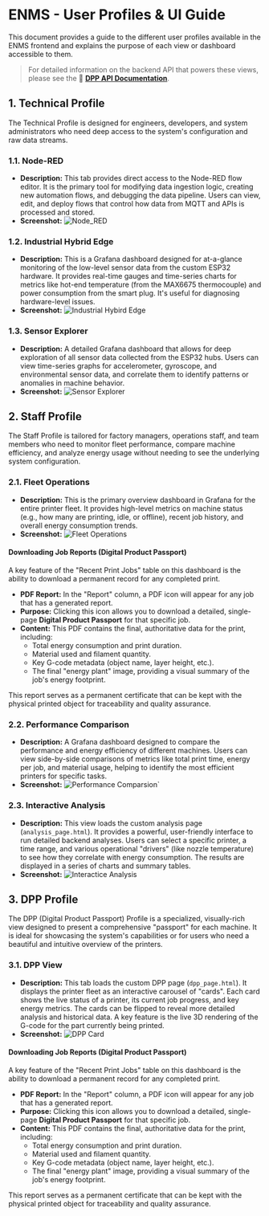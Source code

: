# ENMS - User Profiles & UI Guide

This document provides a guide to the different user profiles available in the ENMS frontend and explains the purpose of each view or dashboard accessible to them.

> For detailed information on the backend API that powers these views, please see the 📖 [**DPP API Documentation**](./DPP_API_Documentation.md).

## 1. Technical Profile

The Technical Profile is designed for engineers, developers, and system administrators who need deep access to the system's configuration and raw data streams.

### 1.1. Node-RED

*   **Description:** This tab provides direct access to the Node-RED flow editor. It is the primary tool for modifying data ingestion logic, creating new automation flows, and debugging the data pipeline. Users can view, edit, and deploy flows that control how data from MQTT and APIs is processed and stored.
*   **Screenshot:**
    ![Node_RED](docs/node-red.png)

### 1.2. Industrial Hybrid Edge

*   **Description:** This is a Grafana dashboard designed for at-a-glance monitoring of the low-level sensor data from the custom ESP32 hardware. It provides real-time gauges and time-series charts for metrics like hot-end temperature (from the MAX6675 thermocouple) and power consumption from the smart plug. It's useful for diagnosing hardware-level issues.
*   **Screenshot:**
    ![Industrial Hybird Edge](docs/Industrial%20Hybird%20Edge.png)

### 1.3. Sensor Explorer

*   **Description:** A detailed Grafana dashboard that allows for deep exploration of all sensor data collected from the ESP32 hubs. Users can view time-series graphs for accelerometer, gyroscope, and environmental sensor data, and correlate them to identify patterns or anomalies in machine behavior.
*   **Screenshot:**
    ![Sensor Explorer](docs/Sensor%20Explorer.png)

## 2. Staff Profile

The Staff Profile is tailored for factory managers, operations staff, and team members who need to monitor fleet performance, compare machine efficiency, and analyze energy usage without needing to see the underlying system configuration.

### 2.1. Fleet Operations

*   **Description:** This is the primary overview dashboard in Grafana for the entire printer fleet. It provides high-level metrics on machine status (e.g., how many are printing, idle, or offline), recent job history, and overall energy consumption trends.
*   **Screenshot:**
    ![Fleet Operations](docs/Fleet%20Operations.png)
#### **Downloading Job Reports (Digital Product Passport)**

A key feature of the "Recent Print Jobs" table on this dashboard is the ability to download a permanent record for any completed print.

*   **PDF Report:** In the "Report" column, a <i class="fas fa-file-pdf"></i> PDF icon will appear for any job that has a generated report.
*   **Purpose:** Clicking this icon allows you to download a detailed, single-page **Digital Product Passport** for that specific job.
*   **Content:** This PDF contains the final, authoritative data for the print, including:
    *   Total energy consumption and print duration.
    *   Material used and filament quantity.
    *   Key G-code metadata (object name, layer height, etc.).
    *   The final "energy plant" image, providing a visual summary of the job's energy footprint.

This report serves as a permanent certificate that can be kept with the physical printed object for traceability and quality assurance.


### 2.2. Performance Comparison

*   **Description:** A Grafana dashboard designed to compare the performance and energy efficiency of different machines. Users can view side-by-side comparisons of metrics like total print time, energy per job, and material usage, helping to identify the most efficient printers for specific tasks.
*   **Screenshot:**
    ![Performance Comparsion](docs/Performance%20Comparsion.png)`

### 2.3. Interactive Analysis

*   **Description:** This view loads the custom analysis page (`analysis_page.html`). It provides a powerful, user-friendly interface to run detailed backend analyses. Users can select a specific printer, a time range, and various operational "drivers" (like nozzle temperature) to see how they correlate with energy consumption. The results are displayed in a series of charts and summary tables.
*   **Screenshot:**
    ![Interactice Analysis](docs/Interactice%20Analysis.png)

## 3. DPP Profile

The DPP (Digital Product Passport) Profile is a specialized, visually-rich view designed to present a comprehensive "passport" for each machine. It is ideal for showcasing the system's capabilities or for users who need a beautiful and intuitive overview of the printers.

### 3.1. DPP View

*   **Description:** This tab loads the custom DPP page (`dpp_page.html`). It displays the printer fleet as an interactive carousel of "cards". Each card shows the live status of a printer, its current job progress, and key energy metrics. The cards can be flipped to reveal more detailed analysis and historical data. A key feature is the live 3D rendering of the G-code for the part currently being printed.
*   **Screenshot:**
    ![DPP Card](docs/DPP%20Card.png)

#### **Downloading Job Reports (Digital Product Passport)**

A key feature of the "Recent Print Jobs" table on this dashboard is the ability to download a permanent record for any completed print.

*   **PDF Report:** In the "Report" column, a <i class="fas fa-file-pdf"></i> PDF icon will appear for any job that has a generated report.
*   **Purpose:** Clicking this icon allows you to download a detailed, single-page **Digital Product Passport** for that specific job.
*   **Content:** This PDF contains the final, authoritative data for the print, including:
    *   Total energy consumption and print duration.
    *   Material used and filament quantity.
    *   Key G-code metadata (object name, layer height, etc.).
    *   The final "energy plant" image, providing a visual summary of the job's energy footprint.

This report serves as a permanent certificate that can be kept with the physical printed object for traceability and quality assurance.

